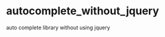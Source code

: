 autocomplete_without_jquery
===========================

auto complete library without using jquery
